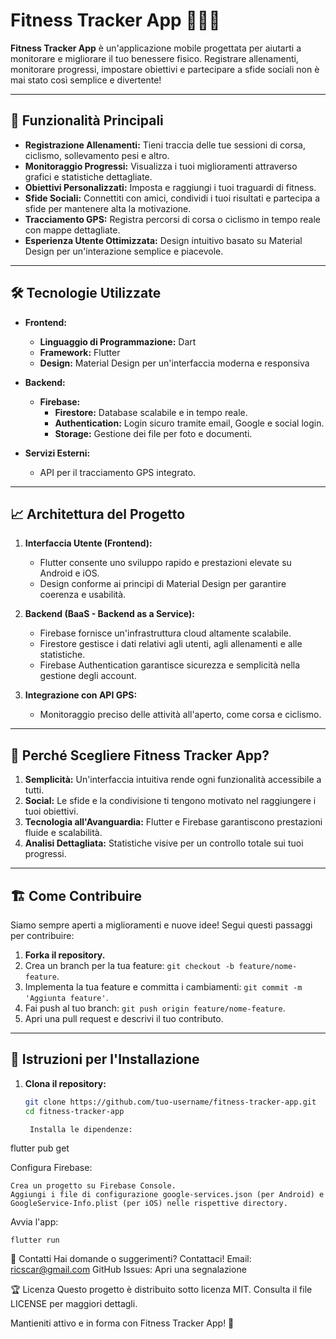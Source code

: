# Fitness Tracker App 🏋️‍♂️📱

**Fitness Tracker App** è un'applicazione mobile progettata per aiutarti a monitorare e migliorare il tuo benessere fisico. Registrare allenamenti, monitorare progressi, impostare obiettivi e partecipare a sfide sociali non è mai stato così semplice e divertente!

---

## 🚀 **Funzionalità Principali**
- **Registrazione Allenamenti:** Tieni traccia delle tue sessioni di corsa, ciclismo, sollevamento pesi e altro.
- **Monitoraggio Progressi:** Visualizza i tuoi miglioramenti attraverso grafici e statistiche dettagliate.
- **Obiettivi Personalizzati:** Imposta e raggiungi i tuoi traguardi di fitness.
- **Sfide Sociali:** Connettiti con amici, condividi i tuoi risultati e partecipa a sfide per mantenere alta la motivazione.
- **Tracciamento GPS:** Registra percorsi di corsa o ciclismo in tempo reale con mappe dettagliate.
- **Esperienza Utente Ottimizzata:** Design intuitivo basato su Material Design per un'interazione semplice e piacevole.

---

## 🛠️ **Tecnologie Utilizzate**

- **Frontend:** 
  - **Linguaggio di Programmazione:** Dart
  - **Framework:** Flutter
  - **Design:** Material Design per un'interfaccia moderna e responsiva

- **Backend:** 
  - **Firebase:**
    - **Firestore:** Database scalabile e in tempo reale.
    - **Authentication:** Login sicuro tramite email, Google e social login.
    - **Storage:** Gestione dei file per foto e documenti.

- **Servizi Esterni:**
  - API per il tracciamento GPS integrato.

---

## 📈 **Architettura del Progetto**

1. **Interfaccia Utente (Frontend):**
   - Flutter consente uno sviluppo rapido e prestazioni elevate su Android e iOS.
   - Design conforme ai principi di Material Design per garantire coerenza e usabilità.

2. **Backend (BaaS - Backend as a Service):**
   - Firebase fornisce un'infrastruttura cloud altamente scalabile.
   - Firestore gestisce i dati relativi agli utenti, agli allenamenti e alle statistiche.
   - Firebase Authentication garantisce sicurezza e semplicità nella gestione degli account.

3. **Integrazione con API GPS:**
   - Monitoraggio preciso delle attività all'aperto, come corsa e ciclismo.

---

## 🎯 **Perché Scegliere Fitness Tracker App?**

1. **Semplicità:** Un'interfaccia intuitiva rende ogni funzionalità accessibile a tutti.
2. **Social:** Le sfide e la condivisione ti tengono motivato nel raggiungere i tuoi obiettivi.
3. **Tecnologia all'Avanguardia:** Flutter e Firebase garantiscono prestazioni fluide e scalabilità.
4. **Analisi Dettagliata:** Statistiche visive per un controllo totale sui tuoi progressi.

---

## 🏗️ **Come Contribuire**
Siamo sempre aperti a miglioramenti e nuove idee! Segui questi passaggi per contribuire:

1. **Forka il repository.**
2. Crea un branch per la tua feature: `git checkout -b feature/nome-feature`.
3. Implementa la tua feature e committa i cambiamenti: `git commit -m 'Aggiunta feature'`.
4. Fai push al tuo branch: `git push origin feature/nome-feature`.
5. Apri una pull request e descrivi il tuo contributo.

---

## 📱 **Istruzioni per l'Installazione**

1. **Clona il repository:**
   ```bash
   git clone https://github.com/tuo-username/fitness-tracker-app.git
   cd fitness-tracker-app

    Installa le dipendenze:

flutter pub get

Configura Firebase:

    Crea un progetto su Firebase Console.
    Aggiungi i file di configurazione google-services.json (per Android) e GoogleService-Info.plist (per iOS) nelle rispettive directory.

Avvia l'app:

    flutter run

📧 Contatti
Hai domande o suggerimenti? Contattaci!
    Email: ricscar@gmail.com
    GitHub Issues: Apri una segnalazione

🏆 Licenza
Questo progetto è distribuito sotto licenza MIT. Consulta il file LICENSE per maggiori dettagli.

Mantieniti attivo e in forma con Fitness Tracker App! 💪
